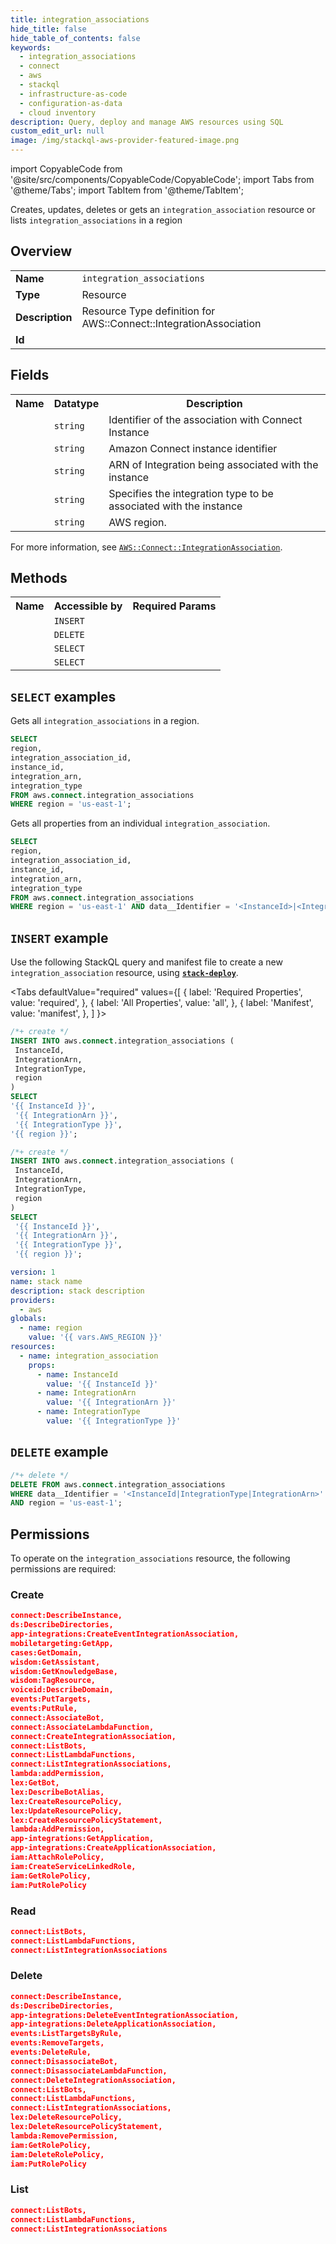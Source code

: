 ```yaml
---
title: integration_associations
hide_title: false
hide_table_of_contents: false
keywords:
  - integration_associations
  - connect
  - aws
  - stackql
  - infrastructure-as-code
  - configuration-as-data
  - cloud inventory
description: Query, deploy and manage AWS resources using SQL
custom_edit_url: null
image: /img/stackql-aws-provider-featured-image.png
---
```


import CopyableCode from '@site/src/components/CopyableCode/CopyableCode';
import Tabs from '@theme/Tabs';
import TabItem from '@theme/TabItem';

Creates, updates, deletes or gets an <code>integration_association</code> resource or lists <code>integration_associations</code> in a region

## Overview
<table>
<tbody>
<tr><td><b>Name</b></td><td><code>integration_associations</code></td></tr>
<tr><td><b>Type</b></td><td>Resource</td></tr>
<tr><td><b>Description</b></td><td>Resource Type definition for AWS::Connect::IntegrationAssociation</td></tr>
<tr><td><b>Id</b></td><td><CopyableCode code="aws.connect.integration_associations" /></td></tr>
</tbody>
</table>

## Fields
<table>
<tbody>
<tr><th>Name</th><th>Datatype</th><th>Description</th></tr><tr><td><CopyableCode code="integration_association_id" /></td><td><code>string</code></td><td>Identifier of the association with Connect Instance</td></tr>
<tr><td><CopyableCode code="instance_id" /></td><td><code>string</code></td><td>Amazon Connect instance identifier</td></tr>
<tr><td><CopyableCode code="integration_arn" /></td><td><code>string</code></td><td>ARN of Integration being associated with the instance</td></tr>
<tr><td><CopyableCode code="integration_type" /></td><td><code>string</code></td><td>Specifies the integration type to be associated with the instance</td></tr>
<tr><td><CopyableCode code="region" /></td><td><code>string</code></td><td>AWS region.</td></tr>
</tbody>
</table>

For more information, see <a href="https://docs.aws.amazon.com/AWSCloudFormation/latest/UserGuide/aws-resource-connect-integrationassociation.html"><code>AWS::Connect::IntegrationAssociation</code></a>.

## Methods

<table>
<tbody>
  <tr>
    <th>Name</th>
    <th>Accessible by</th>
    <th>Required Params</th>
  </tr>
  <tr>
    <td><CopyableCode code="create_resource" /></td>
    <td><code>INSERT</code></td>
    <td><CopyableCode code="InstanceId, IntegrationType, IntegrationArn, region" /></td>
  </tr>
  <tr>
    <td><CopyableCode code="delete_resource" /></td>
    <td><code>DELETE</code></td>
    <td><CopyableCode code="data__Identifier, region" /></td>
  </tr>
  <tr>
    <td><CopyableCode code="list_resources" /></td>
    <td><code>SELECT</code></td>
    <td><CopyableCode code="region" /></td>
  </tr>
  <tr>
    <td><CopyableCode code="get_resource" /></td>
    <td><code>SELECT</code></td>
    <td><CopyableCode code="data__Identifier, region" /></td>
  </tr>
</tbody>
</table>

## `SELECT` examples
Gets all <code>integration_associations</code> in a region.
```sql
SELECT
region,
integration_association_id,
instance_id,
integration_arn,
integration_type
FROM aws.connect.integration_associations
WHERE region = 'us-east-1';
```
Gets all properties from an individual <code>integration_association</code>.
```sql
SELECT
region,
integration_association_id,
instance_id,
integration_arn,
integration_type
FROM aws.connect.integration_associations
WHERE region = 'us-east-1' AND data__Identifier = '<InstanceId>|<IntegrationType>|<IntegrationArn>';
```

## `INSERT` example

Use the following StackQL query and manifest file to create a new <code>integration_association</code> resource, using [__`stack-deploy`__](https://pypi.org/project/stack-deploy/).

<Tabs
    defaultValue="required"
    values={[
      { label: 'Required Properties', value: 'required', },
      { label: 'All Properties', value: 'all', },
      { label: 'Manifest', value: 'manifest', },
    ]
}>
<TabItem value="required">

```sql
/*+ create */
INSERT INTO aws.connect.integration_associations (
 InstanceId,
 IntegrationArn,
 IntegrationType,
 region
)
SELECT 
'{{ InstanceId }}',
 '{{ IntegrationArn }}',
 '{{ IntegrationType }}',
'{{ region }}';
```
</TabItem>
<TabItem value="all">

```sql
/*+ create */
INSERT INTO aws.connect.integration_associations (
 InstanceId,
 IntegrationArn,
 IntegrationType,
 region
)
SELECT 
 '{{ InstanceId }}',
 '{{ IntegrationArn }}',
 '{{ IntegrationType }}',
 '{{ region }}';
```
</TabItem>
<TabItem value="manifest">

```yaml
version: 1
name: stack name
description: stack description
providers:
  - aws
globals:
  - name: region
    value: '{{ vars.AWS_REGION }}'
resources:
  - name: integration_association
    props:
      - name: InstanceId
        value: '{{ InstanceId }}'
      - name: IntegrationArn
        value: '{{ IntegrationArn }}'
      - name: IntegrationType
        value: '{{ IntegrationType }}'

```
</TabItem>
</Tabs>

## `DELETE` example

```sql
/*+ delete */
DELETE FROM aws.connect.integration_associations
WHERE data__Identifier = '<InstanceId|IntegrationType|IntegrationArn>'
AND region = 'us-east-1';
```

## Permissions

To operate on the <code>integration_associations</code> resource, the following permissions are required:

### Create
```json
connect:DescribeInstance,
ds:DescribeDirectories,
app-integrations:CreateEventIntegrationAssociation,
mobiletargeting:GetApp,
cases:GetDomain,
wisdom:GetAssistant,
wisdom:GetKnowledgeBase,
wisdom:TagResource,
voiceid:DescribeDomain,
events:PutTargets,
events:PutRule,
connect:AssociateBot,
connect:AssociateLambdaFunction,
connect:CreateIntegrationAssociation,
connect:ListBots,
connect:ListLambdaFunctions,
connect:ListIntegrationAssociations,
lambda:addPermission,
lex:GetBot,
lex:DescribeBotAlias,
lex:CreateResourcePolicy,
lex:UpdateResourcePolicy,
lex:CreateResourcePolicyStatement,
lambda:AddPermission,
app-integrations:GetApplication,
app-integrations:CreateApplicationAssociation,
iam:AttachRolePolicy,
iam:CreateServiceLinkedRole,
iam:GetRolePolicy,
iam:PutRolePolicy
```

### Read
```json
connect:ListBots,
connect:ListLambdaFunctions,
connect:ListIntegrationAssociations
```

### Delete
```json
connect:DescribeInstance,
ds:DescribeDirectories,
app-integrations:DeleteEventIntegrationAssociation,
app-integrations:DeleteApplicationAssociation,
events:ListTargetsByRule,
events:RemoveTargets,
events:DeleteRule,
connect:DisassociateBot,
connect:DisassociateLambdaFunction,
connect:DeleteIntegrationAssociation,
connect:ListBots,
connect:ListLambdaFunctions,
connect:ListIntegrationAssociations,
lex:DeleteResourcePolicy,
lex:DeleteResourcePolicyStatement,
lambda:RemovePermission,
iam:GetRolePolicy,
iam:DeleteRolePolicy,
iam:PutRolePolicy
```

### List
```json
connect:ListBots,
connect:ListLambdaFunctions,
connect:ListIntegrationAssociations
```
